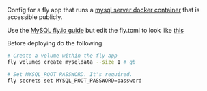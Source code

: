 Config for a fly app that runs a [mysql server docker
container](https://hub.docker.com/_/mysql) that is accessible
publicly.

Use the [MySQL fly.io
guide](https://fly.io/docs/app-guides/mysql-on-fly/) but edit the
fly.toml to look like [this](./fly.toml)

Before deploying do the following
```bash
# Create a volume within the fly app
fly volumes create mysqldata --size 1 # gb

# Set MYSQL_ROOT_PASSWORD. It's required.
fly secrets set MYSQL_ROOT_PASSWORD=password
```
